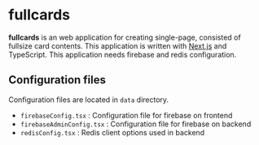 # fullcards

**fullcards** is an web application for creating single-page, consisted of fullsize card contents.
This application is written with [Next.js](https://nextjs.org) and TypeScript. This application needs firebase and redis configuration.

## Configuration files

Configuration files are located in `data` directory.

- `firebaseConfig.tsx` : Configuration file for firebase on frontend
- `firebaseAdminConfig.tsx` : Configuration file for firebase on backend
- `redisConfig.tsx` : Redis client options used in backend
